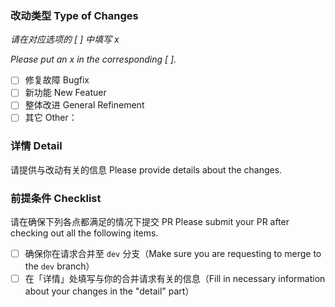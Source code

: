 ### 改动类型 Type of Changes

_请在对应选项的 [ ] 中填写 x_

_Please put an x in the corresponding [ ]._

* [ ] 修复故障 Bugfix
* [ ] 新功能 New Featuer
* [ ] 整体改进 General Refinement
* [ ] 其它 Other：

### 详情 Detail

请提供与改动有关的信息
Please provide details about the changes.

### 前提条件 Checklist
请在确保下列各点都满足的情况下提交 PR
Please submit your PR after checking out all the following items.

* [ ] 确保你在请求合并至 `dev` 分支（Make sure you are requesting to merge to the `dev` branch）
* [ ] 在「详情」处填写与你的合并请求有关的信息（Fill in necessary information about your changes in the "detail" part）

